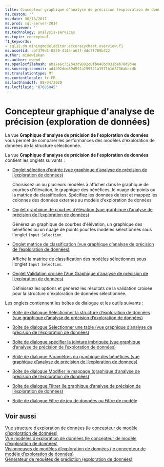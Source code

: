 ```yaml
---
title: Concepteur graphique d’analyse de précision (exploration de données) | Microsoft Docs
ms.custom: ''
ms.date: 06/13/2017
ms.prod: sql-server-2014
ms.reviewer: ''
ms.technology: analysis-services
ms.topic: conceptual
f1_keywords:
- sql12.dm.miningmodeleditor.accuracychart.overview.f1
ms.assetid: cbf379d1-0859-414a-a63f-ddc7f789b422
author: minewiskan
ms.author: owend
ms.openlocfilehash: aba7e6c732b43d9082c0fb046bd031bab78d9b4e
ms.sourcegitcommit: ad4d92dce894592a259721a1571b1d8736abacdb
ms.translationtype: MT
ms.contentlocale: fr-FR
ms.lasthandoff: 08/04/2020
ms.locfileid: "87605845"
---
```

# <a name="mining-accuracy-chart-designer-data-mining"></a>Concepteur graphique d'analyse de précision (exploration de données)
  La vue **Graphique d'analyse de précision de l'exploration de données** vous permet de comparer les performances des modèles d'exploration de données de la structure sélectionnée.  
  
 La vue **Graphique d'analyse de précision de l'exploration de données** contient les onglets suivants :  
  
-   [Onglet sélection d’entrée &#40;vue graphique d’analyse de précision de l’exploration de données&#41;](input-selection-tab-mining-accuracy-chart-view.md)  
  
     Choisissez un ou plusieurs modèles à afficher dans le graphique de courbes d'élévation, le graphique des bénéfices, le nuage de points ou la matrice de classification. Spécifiez les données de test et mappez les colonnes des données externes au modèle d'exploration de données  
  
-   [Onglet graphique de courbes d’élévation &#40;vue graphique d’analyse de précision de l’exploration de données&#41;](lift-chart-tab-mining-accuracy-chart-view.md)  
  
     Générez un graphique de courbes d'élévation, un graphique des bénéfices ou un nuage de points pour les modèles sélectionnés sous l'onglet `Input Selection`.  
  
-   [Onglet matrice de classification &#40;vue graphique d’analyse de précision de l’exploration de données&#41;](classification-matrix-tab-mining-accuracy-chart-view.md)  
  
     Affiche la matrice de classification des modèles sélectionnés sous l'onglet `Input Selection`.  
  
-   [Onglet Validation croisée &#40;Vue Graphique d’analyse de précision de l’exploration de données&#41;](cross-validation-tab-mining-accuracy-chart-view.md)  
  
     Définissez les options et générez les résultats de la validation croisée pour la structure d'exploration de données sélectionnée.  
  
 Les onglets contiennent les boîtes de dialogue et les outils suivants :  
  
-   [Boîte de dialogue Sélectionner la structure d’exploration de données &#40;vue graphique d’analyse de précision d’exploration de données&#41;](select-mining-structure-dialog-box-mining-accuracy-chart-view.md)  
  
-   [Boîte de dialogue Sélectionner une table &#40;vue graphique d’analyse de précision de l’exploration de données&#41;](select-table-dialog-box-mining-accuracy-chart-view.md)  
  
-   [Boîte de dialogue spécifier la jointure imbriquée &#40;vue graphique d’analyse de précision de l’exploration de données&#41;](specify-nested-join-dialog-box-mining-accuracy-chart-view.md)  
  
-   [Boîte de dialogue Paramètres du graphique des bénéfices &#40;vue graphique d’analyse de précision de l’exploration de données&#41;](profit-chart-settings-dialog-box-mining-accuracy-chart-view.md)  
  
-   [Boîte de dialogue Modifier le mappage &#40;graphique d’analyse de précision de l’exploration de données&#41;](modify-mapping-dialog-box-mining-accuracy-chart.md)  
  
-   [Boîte de dialogue Filtrer &#40;le graphique d’analyse de précision de l’exploration de données&#41;](filter-dialog-box-mining-accuracy-chart.md)  
  
-   [Boîte de dialogue Filtre de jeu de données ou Filtre de modèle](data-set-filter-or-model-filter-dialog-box.md)  
  
## <a name="see-also"></a>Voir aussi  
 [Vue structure d’exploration de données &#40;le concepteur de modèle d’exploration de données&#41;](mining-structure-view-data-mining-model-designer.md)   
 [Vue modèles d’exploration de données &#40;le concepteur de modèle d’exploration de données&#41;](mining-models-view-data-mining-model-designer.md)   
 [Visionneuses de modèles d’exploration de données &#40;le concepteur de modèle d’exploration de données&#41;](mining-model-viewers-data-mining-model-designer.md)   
 [Générateur de requêtes de prédiction &#40;exploration de données&#41;](prediction-query-builder-data-mining.md)  
  
  
